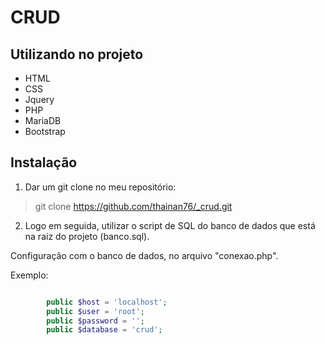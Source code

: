 # CRUD

## Utilizando no projeto

* HTML
* CSS
* Jquery
* PHP 
* MariaDB
* Bootstrap

## Instalação

1. Dar um git clone no meu repositório:

> git clone https://github.com/thainan76/_crud.git

2. Logo em seguida, utilizar o script de SQL do banco de dados que está na raiz do projeto (banco.sql).

Configuração com o banco de dados, no arquivo "conexao.php".

Exemplo:

```php

        public $host = 'localhost'; 
        public $user = 'root';
        public $password = '';
        public $database = 'crud';

```


